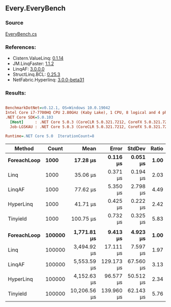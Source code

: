﻿## Every.EveryBench

### Source
[EveryBench.cs](../LinqBenchmarks/Every/EveryBench.cs)

### References:
- Cistern.ValueLinq: [0.1.14](https://www.nuget.org/packages/Cistern.ValueLinq/0.1.14)
- JM.LinqFaster: [1.1.2](https://www.nuget.org/packages/JM.LinqFaster/1.1.2)
- LinqAF: [3.0.0.0](https://www.nuget.org/packages/LinqAF/3.0.0.0)
- StructLinq.BCL: [0.25.3](https://www.nuget.org/packages/StructLinq.BCL/0.25.3)
- NetFabric.Hyperlinq: [3.0.0-beta31](https://www.nuget.org/packages/NetFabric.Hyperlinq/3.0.0-beta31)

### Results:
``` ini

BenchmarkDotNet=v0.12.1, OS=Windows 10.0.19042
Intel Core i7-7700HQ CPU 2.80GHz (Kaby Lake), 1 CPU, 8 logical and 4 physical cores
.NET Core SDK=5.0.103
  [Host]     : .NET Core 5.0.3 (CoreCLR 5.0.321.7212, CoreFX 5.0.321.7212), X64 RyuJIT  [AttachedDebugger]
  Job-LGSKAU : .NET Core 5.0.3 (CoreCLR 5.0.321.7212, CoreFX 5.0.321.7212), X64 RyuJIT

Runtime=.NET Core 5.0  IterationCount=8  

```
|      Method |  Count |         Mean |      Error |    StdDev | Ratio | RatioSD |
|------------ |------- |-------------:|-----------:|----------:|------:|--------:|
| **ForeachLoop** |   **1000** |     **17.28 μs** |   **0.116 μs** |  **0.051 μs** |  **1.00** |    **0.00** |
|        Linq |   1000 |     35.06 μs |   0.371 μs |  0.194 μs |  2.03 |    0.02 |
|      LinqAF |   1000 |     77.62 μs |   5.350 μs |  2.798 μs |  4.49 |    0.18 |
|   HyperLinq |   1000 |     41.71 μs |   0.425 μs |  0.222 μs |  2.42 |    0.01 |
|    Tinyield |   1000 |    100.75 μs |   0.732 μs |  0.325 μs |  5.83 |    0.03 |
|             |        |              |            |           |       |         |
| **ForeachLoop** | **100000** |  **1,771.81 μs** |   **9.413 μs** |  **4.923 μs** |  **1.00** |    **0.00** |
|        Linq | 100000 |  3,494.92 μs |  17.111 μs |  7.597 μs |  1.97 |    0.00 |
|      LinqAF | 100000 |  5,553.59 μs | 129.173 μs | 67.560 μs |  3.13 |    0.04 |
|   HyperLinq | 100000 |  4,152.63 μs |  96.577 μs | 50.512 μs |  2.34 |    0.02 |
|    Tinyield | 100000 | 10,206.56 μs | 139.960 μs | 62.143 μs |  5.76 |    0.03 |
